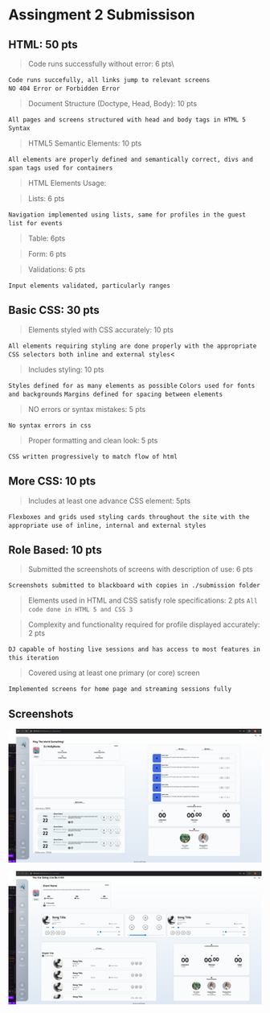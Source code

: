 # Assingment 2 Submissison

## HTML: 50 pts
> Code runs successfully without error: 6 pts\

`Code runs succefully, all links jump to relevant screens`<br>
`NO 404 Error or Forbidden Error`


> Document Structure (Doctype, Head, Body): 10 pts

`All pages and screens structured with head and body tags in HTML 5 Syntax`<br>

> HTML5 Semantic Elements: 10 pts

`All elements are properly defined and semantically correct, divs and span tags used for containers`<br>

>HTML Elements Usage:

> Lists: 6 pts

`Navigation implemented using lists, same for profiles in the guest list for events`<br>

> Table: 6pts

> Form: 6 pts

> Validations: 6 pts

`Input elements validated, particularly ranges`

## Basic CSS: 30 pts

> Elements styled with CSS accurately: 10 pts

`All elements requiring styling are done properly with the appropriate CSS selectors both inline and external styles`<

> Includes styling: 10 pts

`Styles defined for as many elements as possible`
`Colors used for fonts and backgrounds`
`Margins defined for spacing between elements`

> NO errors or syntax mistakes: 5 pts

`No syntax errors in css`

> Proper formatting and clean look: 5 pts

`CSS written progressively to match flow of html`

## More CSS: 10 pts

> Includes at least one advance CSS element: 5pts

`Flexboxes and grids used styling cards throughout the site with the appropriate use of inline, internal and external styles`

## Role Based: 10 pts

> Submitted the screenshots of screens with description of use: 6 pts

`Screenshots submitted to blackboard with copies in ./submission folder`

> Elements used in HTML and CSS satisfy role specifications: 2 pts
`All code done in HTML 5 and CSS 3`

> Complexity and functionality required for profile displayed accurately: 2 pts

`DJ capable of hosting live sessions and has access to most features in this iteration`

> Covered using at least one primary (or core) screen

`Implemented screens for home page and streaming sessions fully`

## Screenshots

![alt text](home_screen.png)

![alt text](live_screen.png)